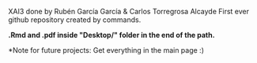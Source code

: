 XAI3 done by Rubén García García & Carlos Torregrosa Alcayde
First ever github repository created by commands.

**.Rmd and .pdf inside "Desktop/" folder in the end of the path.**

*Note for future projects: Get everything in the main page :)
